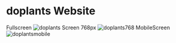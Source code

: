 # doplants Website
Fullscreen
![doplants](https://user-images.githubusercontent.com/90702225/205033121-c1e64ea3-6ee6-4f83-a00e-6b0e19b9d1c2.png)
Screen 768px
![doplants768](https://user-images.githubusercontent.com/90702225/205032969-7132c7c7-303f-4337-a537-5eb4915c0f2e.png)
MobileScreen
![doplantsmobile](https://user-images.githubusercontent.com/90702225/205033006-75fbae08-fcf7-49f9-8e53-e23f45ec84c3.png)

